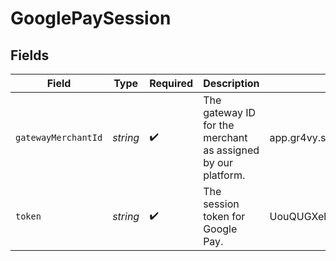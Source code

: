 # GooglePaySession


## Fields

| Field                                                        | Type                                                         | Required                                                     | Description                                                  | Example                                                      |
| ------------------------------------------------------------ | ------------------------------------------------------------ | ------------------------------------------------------------ | ------------------------------------------------------------ | ------------------------------------------------------------ |
| `gatewayMerchantId`                                          | *string*                                                     | :heavy_check_mark:                                           | The gateway ID for the merchant as assigned by our platform. | app.gr4vy.sandbox.example.default                            |
| `token`                                                      | *string*                                                     | :heavy_check_mark:                                           | The session token for Google Pay.                            | UouQUGXehuqwQ7FI                                             |